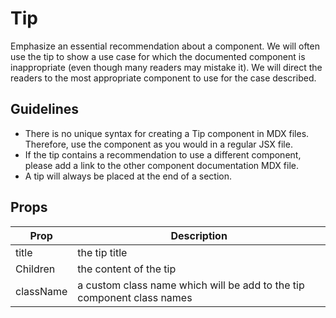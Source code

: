 # Tip
Emphasize an essential recommendation about a component.
We will often use the tip to show a use case for which the documented component is inappropriate (even though many readers may mistake it). 
We will direct the readers to the most appropriate component to use for the case described.

## Guidelines
- There is no unique syntax for creating a Tip component in MDX files. Therefore, use the component as you would in a regular JSX file.
- If the tip contains a recommendation to use a different component, please add a link to the other component documentation MDX file.
- A tip will always be placed at the end of a section.

## Props

Prop | Description
--- | ---
title | the tip title
Children |  the content of the tip
className |  a custom class name which will be add to the tip component class names 

